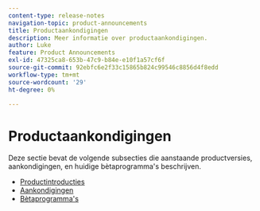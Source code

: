 ```yaml
---
content-type: release-notes
navigation-topic: product-announcements
title: Productaankondigingen
description: Meer informatie over productaankondigingen.
author: Luke
feature: Product Announcements
exl-id: 47325ca8-653b-47c9-b84e-e10f1a57cf6f
source-git-commit: 92ebfc6e2f33c15865b824c99546c8856d4f8edd
workflow-type: tm+mt
source-wordcount: '29'
ht-degree: 0%

---
```


# Productaankondigingen

Deze sectie bevat de volgende subsecties die aanstaande productversies, aankondigingen, en huidige bètaprogramma&#39;s beschrijven.

* [Productintroducties](../product-announcements/product-releases/product-releases.md)
* [Aankondigingen](../product-announcements/announcements/announcements.md)
* [Bètaprogramma&#39;s](../product-announcements/betas/betas.md)
